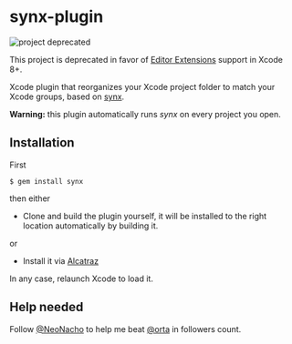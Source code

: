 # synx-plugin

![project deprecated](https://img.shields.io/badge/project%20status-deprecated-red.svg)

This project is deprecated in favor of [Editor Extensions](https://developer.apple.com/videos/play/wwdc2016/414/) support in Xcode 8+.

Xcode plugin that reorganizes your Xcode project folder to match your Xcode groups, based on
[synx][1].

**Warning:** this plugin automatically runs *synx* on every project you open.

## Installation

First

    $ gem install synx

then either

- Clone and build the plugin yourself, it will be installed to the right location automatically by building it.

or

- Install it via [Alcatraz](http://alcatraz.io/)

In any case, relaunch Xcode to load it.

## Help needed

Follow [@NeoNacho](https://twitter.com/NeoNacho) to help me beat [@orta](https://twitter.com/orta) in followers count.


[1]: https://github.com/venmo/synx
